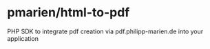 # pmarien/html-to-pdf

PHP SDK to integrate pdf creation via pdf.philipp-marien.de into your application
